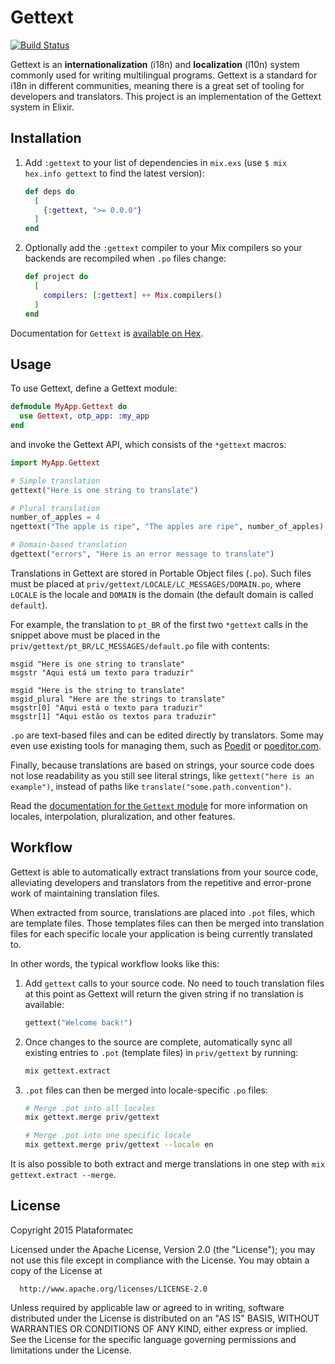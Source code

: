 # Gettext

[![Build Status](https://travis-ci.org/elixir-gettext/gettext.svg?branch=master)](https://travis-ci.org/elixir-gettext/gettext)

Gettext is an **internationalization** (i18n) and **localization** (l10n) system commonly used for writing multilingual programs. Gettext is a standard for i18n in different communities, meaning there is a great set of tooling for developers and translators. This project is an implementation of the Gettext system in Elixir.

## Installation

  1. Add `:gettext` to your list of dependencies in `mix.exs` (use `$ mix hex.info gettext` to find the latest version):

     ```elixir
     def deps do
       [
         {:gettext, ">= 0.0.0"}
       ]
     end
     ```

  2. Optionally add the `:gettext` compiler to your Mix compilers so your backends are recompiled when `.po` files change:

     ```elixir
     def project do
       [
         compilers: [:gettext] ++ Mix.compilers()
       ]
     end
     ```

Documentation for `Gettext` is [available on Hex][docs-gettext].

## Usage

To use Gettext, define a Gettext module:

```elixir
defmodule MyApp.Gettext do
  use Gettext, otp_app: :my_app
end
```

and invoke the Gettext API, which consists of the `*gettext` macros:

```elixir
import MyApp.Gettext

# Simple translation
gettext("Here is one string to translate")

# Plural translation
number_of_apples = 4
ngettext("The apple is ripe", "The apples are ripe", number_of_apples)

# Domain-based translation
dgettext("errors", "Here is an error message to translate")
```

Translations in Gettext are stored in Portable Object files (`.po`). Such files must be placed at `priv/gettext/LOCALE/LC_MESSAGES/DOMAIN.po`, where `LOCALE` is the locale and `DOMAIN` is the domain (the default domain is called `default`).

For example, the translation to `pt_BR` of the first two `*gettext` calls in the snippet above must be placed in the `priv/gettext/pt_BR/LC_MESSAGES/default.po` file with contents:

```pot
msgid "Here is one string to translate"
msgstr "Aqui está um texto para traduzir"

msgid "Here is the string to translate"
msgid_plural "Here are the strings to translate"
msgstr[0] "Aqui está o texto para traduzir"
msgstr[1] "Aqui estão os textos para traduzir"
```

`.po` are text-based files and can be edited directly by translators. Some may even use existing tools for managing them, such as [Poedit][poedit] or [poeditor.com][poeditor.com].

Finally, because translations are based on strings, your source code does not lose readability as you still see literal strings, like `gettext("here is an example")`, instead of paths like `translate("some.path.convention")`.

Read the [documentation for the `Gettext` module][docs-gettext-module] for more information on locales, interpolation, pluralization, and other features.

## Workflow

Gettext is able to automatically extract translations from your source code, alleviating developers and translators from the repetitive and error-prone work of maintaining translation files.

When extracted from source, translations are placed into `.pot` files, which are template files. Those templates files can then be merged into translation files for each specific locale your application is being currently translated to.

In other words, the typical workflow looks like this:

  1. Add `gettext` calls to your source code. No need to touch translation files
     at this point as Gettext will return the given string if no translation is
     available:

     ```elixir
     gettext("Welcome back!")
     ```

  2. Once changes to the source are complete, automatically sync all existing entries to `.pot` (template files) in `priv/gettext` by running:

     ```bash
     mix gettext.extract
     ```

  3. `.pot` files can then be merged into locale-specific `.po` files:

     ```bash
     # Merge .pot into all locales
     mix gettext.merge priv/gettext

     # Merge .pot into one specific locale
     mix gettext.merge priv/gettext --locale en
     ```

It is also possible to both extract and merge translations in one step with `mix gettext.extract --merge`.

## License

Copyright 2015 Plataformatec

  Licensed under the Apache License, Version 2.0 (the "License");
  you may not use this file except in compliance with the License.
  You may obtain a copy of the License at

      http://www.apache.org/licenses/LICENSE-2.0

  Unless required by applicable law or agreed to in writing, software
  distributed under the License is distributed on an "AS IS" BASIS,
  WITHOUT WARRANTIES OR CONDITIONS OF ANY KIND, either express or implied.
  See the License for the specific language governing permissions and
  limitations under the License.

[docs-gettext]: http://hexdocs.pm/gettext
[docs-gettext-module]: http://hexdocs.pm/gettext/Gettext.html
[poedit]: http://poedit.net/
[poeditor.com]: https://poeditor.com
